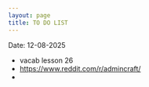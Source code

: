 ```yaml
---
layout: page
title: TO DO LIST
---
```

Date: 12-08-2025

- vacab lesson 26
- https://www.reddit.com/r/admincraft/
- 